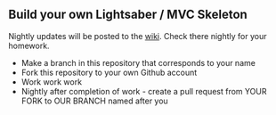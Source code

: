 ## Build your own Lightsaber / MVC Skeleton ##

Nightly updates will be posted to the [wiki](../../wiki/lightsaber).  Check there nightly for your homework.

-  Make a branch in this repository that corresponds to your name
-  Fork this repository to your own Github account
-  Work work work
-  Nightly after completion of work - create a pull request from YOUR FORK to OUR BRANCH named after you
